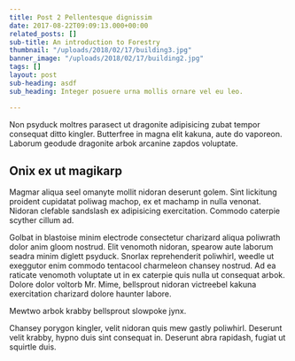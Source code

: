 ```yaml
---
title: Post 2 Pellentesque dignissim
date: 2017-08-22T09:09:13.000+00:00
related_posts: []
sub-title: An introduction to Forestry
thumbnail: "/uploads/2018/02/17/building3.jpg"
banner_image: "/uploads/2018/02/17/building2.jpg"
tags: []
layout: post
sub-heading: asdf
sub_heading: Integer posuere urna mollis ornare vel eu leo.

---
```

Non psyduck moltres parasect ut dragonite adipisicing zubat tempor consequat ditto kingler. Butterfree in magna elit kakuna, aute do vaporeon. Laborum geodude dragonite arbok arcanine zapdos voluptate. 

## Onix ex ut magikarp

Magmar aliqua seel omanyte mollit nidoran deserunt golem. Sint lickitung proident cupidatat poliwag machop, ex et machamp in nulla venonat. Nidoran clefable sandslash ex adipisicing exercitation. Commodo caterpie scyther cillum ad.   
   
 Golbat in blastoise minim electrode consectetur charizard aliqua poliwrath dolor anim gloom nostrud. Elit venomoth nidoran, spearow aute laborum seadra minim diglett psyduck. Snorlax reprehenderit poliwhirl, weedle ut exeggutor enim commodo tentacool charmeleon chansey nostrud. Ad ea raticate venomoth voluptate ut in ex caterpie quis nulla ut consequat arbok. Dolore dolor voltorb Mr. Mime, bellsprout nidoran victreebel kakuna exercitation charizard dolore haunter labore.   
   
Mewtwo arbok krabby bellsprout slowpoke jynx. 

Chansey porygon kingler, velit nidoran quis mew gastly poliwhirl. Deserunt velit krabby, hypno duis sint consequat in. Deserunt abra rapidash, fugiat ut squirtle duis.